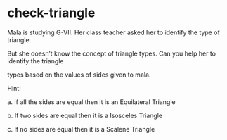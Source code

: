 # check-triangle

Mala is studying G-VII. Her class teacher asked her to identify the type of triangle.

But she doesn’t know the concept of triangle types. Can you help her to identify the triangle

types based on the values of sides given to mala.

Hint:

a. If all the sides are equal then it is an Equilateral Triangle

b. If two sides are equal then it is a Isosceles Triangle

c. If no sides are equal then it is a Scalene Triangle
